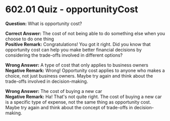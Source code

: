 # 602.01 Quiz - opportunityCost

**Question:** What is opportunity cost?

**Correct Answer:** The cost of not being able to do something else when you choose to do one thing\
**Positive Remark:** Congratulations! You got it right. Did you know that opportunity cost can help you make better financial decisions by considering the trade-offs involved in different options?

**Wrong Answer:** A type of cost that only applies to business owners\
**Negative Remark:** Wrong! Opportunity cost applies to anyone who makes a choice, not just business owners. Maybe try again and think about the trade-offs involved in decision-making.

**Wrong Answer:** The cost of buying a new car\
**Negative Remark:** Ha! That's not quite right. The cost of buying a new car is a specific type of expense, not the same thing as opportunity cost. Maybe try again and think about the concept of trade-offs in decision-making.
